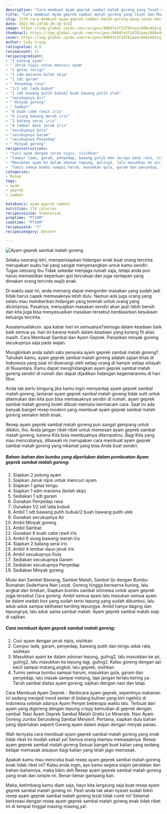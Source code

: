 ```yaml
---
description: "Cara membuat Ayam geprek sambal matah goreng yang lezat dan Mudah Dibuat"
title: "Cara membuat Ayam geprek sambal matah goreng yang lezat dan Mudah Dibuat"
slug: 1276-cara-membuat-ayam-geprek-sambal-matah-goreng-yang-lezat-dan-mudah-dibuat
date: 2021-06-24T16:30:38.972Z
image: https://img-global.cpcdn.com/recipes/908dfe3f2d782aaa/680x482cq70/ayam-geprek-sambal-matah-goreng-foto-resep-utama.jpg
thumbnail: https://img-global.cpcdn.com/recipes/908dfe3f2d782aaa/680x482cq70/ayam-geprek-sambal-matah-goreng-foto-resep-utama.jpg
cover: https://img-global.cpcdn.com/recipes/908dfe3f2d782aaa/680x482cq70/ayam-geprek-sambal-matah-goreng-foto-resep-utama.jpg
author: Cody Craig
ratingvalue: 4.8
reviewcount: 11
recipeingredient:
- "2 potong ayam"
- " Jeruk nipis untuk mencuci ayam"
- "1 gelas terigu"
- "1 sdm maizena boleh skip"
- "1 sdt garam"
- " Penyedap rasa"
- "1/2 sdt lada bubuk"
- "1 sdt bawang putih bubuk2 buah bawang putih ulek"
- "secukupnya Air"
- " Minyak goreng"
- " Sambal"
- "8 buah cabe rawit iris"
- "6 siung bawang merah iris"
- "2 batang serai iris"
- "4 lembar daun jeruk iris"
- "secukupnya Gula"
- "secukupnya Garam"
- "secukupnya Penyedap"
- " Minyak goreng"
recipeinstructions:
- "Cuci ayam dengan jeruk nipis, sisihkan"
- "Campur lada, garam, penyedap, bawang putih dan terigu aduk rata, sisihkan"
- "Masukkan ayam ke dalam adonan tepung, guling2, lalu masukkan ke air, guling2, lalu masukkan ke tepung lagi, guling2. Kalau goreng dengan api kecil sampai matang,angkat, lalu geprek, sisihkan"
- "Tumis semua bumbu sampai harum, masukkan gula, garam dan penyedap, lalu masak sampai matang, tapi jangan terlalu kering ya. Taruh sambal diatas ayam goreng, sajikan dengan nasi dan lalap."
categories:
- Resep
tags:
- ayam
- geprek
- sambal

katakunci: ayam geprek sambal 
nutrition: 174 calories
recipecuisine: Indonesian
preptime: "PT18M"
cooktime: "PT34M"
recipeyield: "3"
recipecategory: Dessert

---
```



![Ayam geprek sambal matah goreng](https://img-global.cpcdn.com/recipes/908dfe3f2d782aaa/680x482cq70/ayam-geprek-sambal-matah-goreng-foto-resep-utama.jpg)

Selaku seorang istri, mempersiapkan hidangan enak buat orang tercinta merupakan suatu hal yang sangat menyenangkan untuk kamu sendiri. Tugas seorang ibu Tidak sekedar menjaga rumah saja, tetapi anda pun harus memastikan keperluan gizi tercukupi dan juga santapan yang dimakan orang tercinta wajib enak.

Di waktu  saat ini, anda memang dapat mengorder masakan yang sudah jadi tidak harus capek memasaknya lebih dulu. Namun ada juga orang yang selalu mau memberikan hidangan yang terenak untuk orang yang dicintainya. Pasalnya, menyajikan masakan sendiri akan jauh lebih bersih dan kita juga bisa menyesuaikan masakan tersebut berdasarkan kesukaan keluarga tercinta. 

Assalamuailakum. apa kabar hari ini semuanya?semoga dalam keadaan baik baik semua ya. hari ini karena masih dalam keadaan yang kurang fit alias masih. Cara Membuat Sambal dan Ayam Geprek. Panaskan minyak goreng secukupnya saja pada wajan.

Mungkinkah anda salah satu penyuka ayam geprek sambal matah goreng?. Tahukah kamu, ayam geprek sambal matah goreng adalah sajian khas di Indonesia yang saat ini disenangi oleh setiap orang di hampir setiap wilayah di Nusantara. Kamu dapat menghidangkan ayam geprek sambal matah goreng sendiri di rumah dan dapat dijadikan hidangan kegemaranmu di hari libur.

Anda tak perlu bingung jika kamu ingin menyantap ayam geprek sambal matah goreng, lantaran ayam geprek sambal matah goreng tidak sulit untuk ditemukan dan kita pun bisa memasaknya sendiri di rumah. ayam geprek sambal matah goreng boleh dibuat memalui bermacam cara. Saat ini ada banyak banget resep modern yang membuat ayam geprek sambal matah goreng semakin lebih enak.

Resep ayam geprek sambal matah goreng pun sangat gampang untuk dibikin, lho. Anda jangan ribet-ribet untuk memesan ayam geprek sambal matah goreng, karena Kita bisa membuatnya ditempatmu. Bagi Kita yang mau mencobanya, dibawah ini merupakan cara membuat ayam geprek sambal matah goreng yang nikamat yang bisa Anda buat sendiri.

<!--inarticleads1-->

##### Bahan-bahan dan bumbu yang diperlukan dalam pembuatan Ayam geprek sambal matah goreng:

1. Siapkan 2 potong ayam
1. Siapkan  Jeruk nipis untuk mencuci ayam
1. Siapkan 1 gelas terigu
1. Siapkan 1 sdm maizena (boleh skip)
1. Sediakan 1 sdt garam
1. Gunakan  Penyedap rasa
1. Gunakan 1/2 sdt lada bubuk
1. Ambil 1 sdt bawang putih bubuk/2 buah bawang putih ulek
1. Gunakan secukupnya Air
1. Ambil  Minyak goreng
1. Ambil  Sambal:
1. Gunakan 8 buah cabe rawit iris
1. Ambil 6 siung bawang merah iris
1. Siapkan 2 batang serai iris
1. Ambil 4 lembar daun jeruk iris
1. Ambil secukupnya Gula
1. Sediakan secukupnya Garam
1. Sediakan secukupnya Penyedap
1. Sediakan  Minyak goreng


Mulai dari Sambel Bawang, Sambel Matah, Sambel Ijo dengan Bumbu Rumahan Sederhana Nan Lezat. Goreng hingga berwarna kuning, lalu angkat dan tiriskan; Siapkan bumbu sambal istimewa untuk ayam geprek jogja tersebut Cara goreng: Ambil semua ayam lalu masukan semua ayam ke dalam wadah box yang sudah terisi tepung yang sudah dibumbui, lalu aduk-aduk sampai kelihatan keriting tepungya. Ambil hanya daging dan tepungnya, lalu aduk sama sambal matah. Ayam geprek sambal matah siap di sajikan. 

<!--inarticleads2-->

##### Cara membuat Ayam geprek sambal matah goreng:

1. Cuci ayam dengan jeruk nipis, sisihkan
1. Campur lada, garam, penyedap, bawang putih dan terigu aduk rata, sisihkan
1. Masukkan ayam ke dalam adonan tepung, guling2, lalu masukkan ke air, guling2, lalu masukkan ke tepung lagi, guling2. Kalau goreng dengan api kecil sampai matang,angkat, lalu geprek, sisihkan
1. Tumis semua bumbu sampai harum, masukkan gula, garam dan penyedap, lalu masak sampai matang, tapi jangan terlalu kering ya. Taruh sambal diatas ayam goreng, sajikan dengan nasi dan lalap.


Cara Membuat Ayam Geprek - Berbicara ayam geprek, sepertinya makanan ini sedang menjadi trend senter di bidang kuliner yang kini ngehitz di Indonesia setelah adanya Ayam Penyet beberapa waktu lalu. Terbuat dari ayam yang digoreng dengan tepung crispy kemudian di geprek dengan sambal. Nasi Ayam Geprek Sambal Matah Gratis Le Minerale. Nasi Ayam Goreng Jumbo Serundeng Sambal Menjerit. Pertama, siapkan dulu bahan yang diperlukan seperti Goreng ayam dalam wajan dengan minyak panas. 

Wah ternyata cara membuat ayam geprek sambal matah goreng yang enak tidak ribet ini mudah sekali ya! Semua orang mampu memasaknya. Resep ayam geprek sambal matah goreng Sesuai banget buat kalian yang sedang belajar memasak ataupun bagi kalian yang telah jago memasak.

Apakah kamu mau mencoba buat resep ayam geprek sambal matah goreng enak tidak ribet ini? Kalau anda ingin, ayo kamu segera siapin peralatan dan bahan-bahannya, maka bikin deh Resep ayam geprek sambal matah goreng yang enak dan simple ini. Benar-benar gampang kan. 

Maka, ketimbang kamu diam saja, hayo kita langsung saja buat resep ayam geprek sambal matah goreng ini. Pasti anda tak akan nyesel sudah bikin resep ayam geprek sambal matah goreng lezat tidak rumit ini! Selamat berkreasi dengan resep ayam geprek sambal matah goreng enak tidak ribet ini di tempat tinggal masing-masing,ya!.

